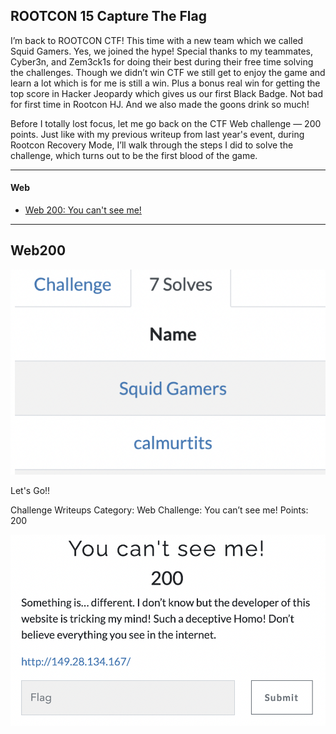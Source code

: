 ## ROOTCON 15 Capture The Flag

I’m back to ROOTCON CTF! This time with a new team which we called Squid Gamers. Yes, we joined the hype! Special thanks to my teammates, Cyber3n, and Zem3ck1s for doing their best during their free time solving the challenges. Though we didn’t win CTF we still get to enjoy the game and learn a lot which is for me is still a win. Plus a bonus real win for getting the top score in Hacker Jeopardy which gives us our first Black Badge. Not bad for first time in Rootcon HJ. And we also made the goons drink so much!

Before I totally lost focus, let me go back on the CTF Web challenge — 200 points. Just like with my previous writeup from last year's event, during Rootcon Recovery Mode, I’ll walk through the steps I did to solve the challenge, which turns out to be the first blood of the game.

-------------------------------------------------------
#### Web
- [Web 200: You can't see me!](#web200)



------------------------------------------------------

## Web200
![](1.png)

Let's Go!!

Challenge Writeups
Category: Web
Challenge: You can’t see me!
Points: 200

![](2.png)

